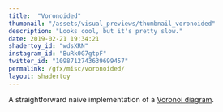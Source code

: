 ```yaml
---
title:  "Voronoided"
thumbnail: "/assets/visual_previews/thumbnail_voronoided"
description: "Looks cool, but it's pretty slow."
date: 2019-02-21 19:34:21
shadertoy_id: "wdsXRN" 
instagram_id: "BuRk0G7gtpF"
twitter_id: "1098712743639699457"
permalink: /gfx/misc/voronoided/
layout: shadertoy
---
```

A straightforward naive implementation of a [Voronoi diagram](https://en.wikipedia.org/wiki/Voronoi_diagram).